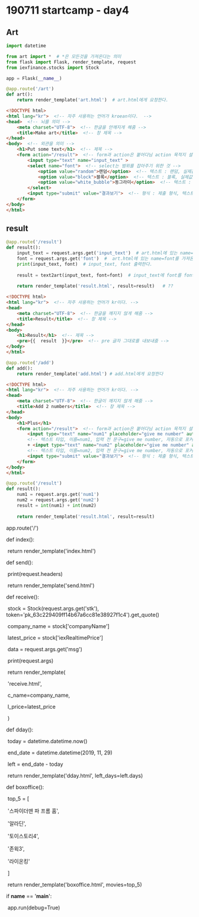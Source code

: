 # 190711 startcamp - day4



## Art

```python
import datetime

from art import *  # *은 모든것을 가져온다는 의미
from flask import Flask, render_template, request
from iexfinance.stocks import Stock

app = Flask(__name__)

@app.route('/art')
def art():
    return render_template('art.html')  # art.html에게 요청한다.
```

```html
<!DOCTYPE html>
<html lang="kr">  <!-- 자주 사용하는 언어가 kroean이다.  -->
<head>  <!-- 뇌를 의미 -->
    <meta charset="UTF-8">  <!-- 한글을 안깨지게 해줌 -->
    <title>Make art</title>  <!-- 창 제목 -->
</head>
<body>  <!-- 외관을 의미 -->
    <h1>Put some text</h1>  <!-- 제목 -->
    <form action="/result">  <!-- form과 action은 붙어다님 action 목적지 설정 -->
        <input type="text" name="input_text" >
        <select name="font">  <!-- select는 범위를 잡아주기 위한 것 -->
            <option value="random">랜덤</option>  <!-- 텍스트 : 랜덤, 실제값 : random --> 
            <option value="block">블록</option>  <!-- 텍스트 : 블록, 실제값 : block -->
            <option value="white_bubble">동그라미</option>  <!-- 텍스트 : 동그라미, 실제값 : white_bubble -->
        </select>
        <input type="submit" value="결과보기">  <!-- 형식 : 제출 형식, 텍스트 : 결과보기 -->
    </form>
</body>
</html>
```



## result



```python
@app.route('/result')
def result():
    input_text = request.args.get('input_text')  # art.html에 있는 name=input_text를 가져온다.
    font = request.args.get('font')  #  art.html에 있는 name=font를 가져온다.
    print(input_text, font)  # input_text, font 출력한다.
    
    result = text2art(input_text, font=font)  # input_text에 font를 font(랜덤, 블록 ...) 바꿔준다.
    
    return render_template('result.html', result=result)   # ??
```



```html
<!DOCTYPE html>
<html lang="kr">  <!-- 자주 사용하는 언어가 kr이다. -->
<head>
    <meta charset="UTF-8">  <!-- 한글을 깨지지 않게 해줌 -->
    <title>Result</title>  <!-- 창 제목 -->
</head>
<body>
    <h1>Result</h1>  <!-- 제목 -->
    <pre>{{  result  }}</pre>  <!-- pre 글자 그대로를 내보내줌 -->
</body>
</html>
```



```python
@app.route('/add')
def add():
    return render_template('add.html') # add.html에게 요청한다
```



```html
<!DOCTYPE html>
<html lang="kr">  <!-- 자주 사용하는 언어가 kr이다. -->
<head>
    <meta charset="UTF-8">  <!-- 한글이 깨지지 않게 해줌 -->
    <title>Add 2 numbers</title>  <!-- 창 제목 -->
</head>
<body>
    <h1>Plus</h1>
    <form action="/result">  <!-- form과 action은 붙어다님 action 목적지 설정 -->
        <input type="text" name="num1" placeholder="give me number" autofocus>
        <!-- 텍스트 타입, 이름=num1, 입력 전 문구=give me number, 자동으로 포커스를 잡아줌 -->
        + <input type="text" name="num2" placeholder="give me number" autofocus>
        <!-- 텍스트 타입, 이름=num2, 입력 전 문구=give me number, 자동으로 포커스를 잡아줌 -->
        <input type="submit" value="결과보기">  <!-- 형식 : 제출 형식, 텍스트 : 결과보기 -->
    </form>
</body>
</html>
```



```python
@app.route('/result')
def result():
    num1 = request.args.get('num1')
    num2 = request.args.get('num2')
    result = int(num1) + int(num2)
    
    return render_template('result.html', result=result)
```







app.route('/')

def index():

​    return render_template('index.html')





def send():

​    print(request.headers)

​    return render_template('send.html')





def receive():



​    stock = Stock(request.args.get('stk'), token='pk_63c229409ff14b67a6cc81e38927f1c4').get_quote()

​    company_name = stock['companyName']

​    latest_price = stock['iexRealtimePrice']

​    data = request.args.get('msg')

​    print(request.args)

​    return render_template(

​        'receive.html',

​        c_name=company_name,

​        l_price=latest_price

​    )





def dday():

​    today = datetime.datetime.now()

​    end_date = datetime.datetime(2019, 11, 29)

​    left = end_date - today

​    return render_template('dday.html', left_days=left.days)





def boxoffice():

​    top_5 = [

​        '스파이더맨 파 프롬 홈',

​        '알라딘',

​        '토이스토리4',

​        '존윅3',

​        '라이온킹'

​    ]

​    return render_template('boxoffice.html', movies=top_5)



if __name__ == '__main__':

​    app.run(debug=True)



<head>
     <meta charset="utf-8">
</head>